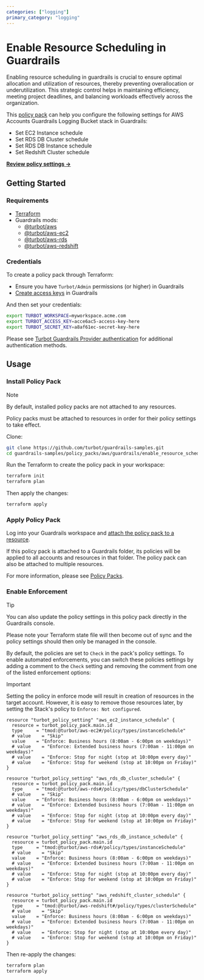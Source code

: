 ```yaml
---
categories: ["logging"]
primary_category: "logging"
---
```


# Enable Resource Scheduling in Guardrails

Enabling resource scheduling in guardrails is crucial to ensure optimal allocation and utilization of resources, thereby preventing overallocation or underutilization. This strategic control helps in maintaining efficiency, meeting project deadlines, and balancing workloads effectively across the organization.

This [policy pack](https://turbot.com/guardrails/docs/concepts/resources/smart-folders) can help you configure the following settings for AWS Accounts Guardrails Logging Bucket stack in Guardrails:

- Set EC2 Instance schedule
- Set RDS DB Cluster schedule
- Set RDS DB Instance schedule
- Set Redshift Cluster schedule

**[Review policy settings →](https://hub-guardrails-turbot-com-git-development-turbot.vercel.app/policy-packs/aws/guardrails/enable_resource_scheduling/settings)**

## Getting Started

### Requirements

- [Terraform](https://developer.hashicorp.com/terraform/install)
- Guardrails mods:
  - [@turbot/aws](https://hub-guardrails-turbot-com-git-development-turbot.vercel.app/aws/mods/aws)
  - [@turbot/aws-ec2](https://hub-guardrails-turbot-com-git-development-turbot.vercel.app/aws/mods/aws-ec2)
  - [@turbot/aws-rds](https://hub-guardrails-turbot-com-git-development-turbot.vercel.app/aws/mods/aws-rds)
  - [@turbot/aws-redshift](https://hub-guardrails-turbot-com-git-development-turbot.vercel.app/aws/mods/aws-redshift)

### Credentials

To create a policy pack through Terraform:

- Ensure you have `Turbot/Admin` permissions (or higher) in Guardrails
- [Create access keys](https://turbot.com/guardrails/docs/guides/iam/access-keys#generate-a-new-guardrails-api-access-key) in Guardrails

And then set your credentials:

```sh
export TURBOT_WORKSPACE=myworkspace.acme.com
export TURBOT_ACCESS_KEY=acce6ac5-access-key-here
export TURBOT_SECRET_KEY=a8af61ec-secret-key-here
```

Please see [Turbot Guardrails Provider authentication](https://registry.terraform.io/providers/turbot/turbot/latest/docs#authentication) for additional authentication methods.

## Usage

### Install Policy Pack

> [!NOTE]
> By default, installed policy packs are not attached to any resources.
>
> Policy packs must be attached to resources in order for their policy settings to take effect.

Clone:

```sh
git clone https://github.com/turbot/guardrails-samples.git
cd guardrails-samples/policy_packs/aws/guardrails/enable_resource_scheduling
```

Run the Terraform to create the policy pack in your workspace:

```sh
terraform init
terraform plan
```

Then apply the changes:

```sh
terraform apply
```

### Apply Policy Pack

Log into your Guardrails workspace and [attach the policy pack to a resource](https://turbot.com/guardrails/docs/guides/working-with-folders/smart#attach-a-smart-folder-to-a-resource).

If this policy pack is attached to a Guardrails folder, its policies will be applied to all accounts and resources in that folder. The policy pack can also be attached to multiple resources.

For more information, please see [Policy Packs](https://turbot.com/guardrails/docs/concepts/resources/smart-folders).

### Enable Enforcement

> [!TIP]
> You can also update the policy settings in this policy pack directly in the Guardrails console.
>
> Please note your Terraform state file will then become out of sync and the policy settings should then only be managed in the console.

By default, the policies are set to `Check` in the pack's policy settings. To enable automated enforcements, you can switch these policies settings by adding a comment to the `Check` setting and removing the comment from one of the listed enforcement options:

> [!IMPORTANT]
> Setting the policy in enforce mode will result in creation of resources in the target account. However, it is easy to remove those resources later, by setting the Stack's policy to `Enforce: Not configured`.

```hcl
resource "turbot_policy_setting" "aws_ec2_instance_schedule" {
  resource = turbot_policy_pack.main.id
  type     = "tmod:@turbot/aws-ec2#/policy/types/instanceSchedule"
  # value    = "Skip"
  value    = "Enforce: Business hours (8:00am - 6:00pm on weekdays)"
  # value    = "Enforce: Extended business hours (7:00am - 11:00pm on weekdays)"
  # value    = "Enforce: Stop for night (stop at 10:00pm every day)"
  # value    = "Enforce: Stop for weekend (stop at 10:00pm on Friday)"
}

resource "turbot_policy_setting" "aws_rds_db_cluster_schedule" {
  resource = turbot_policy_pack.main.id
  type     = "tmod:@turbot/aws-rds#/policy/types/dbClusterSchedule"
  # value    = "Skip"
  value    = "Enforce: Business hours (8:00am - 6:00pm on weekdays)"
  # value    = "Enforce: Extended business hours (7:00am - 11:00pm on weekdays)"
  # value    = "Enforce: Stop for night (stop at 10:00pm every day)"
  # value    = "Enforce: Stop for weekend (stop at 10:00pm on Friday)"
}

resource "turbot_policy_setting" "aws_rds_db_instance_schedule" {
  resource = turbot_policy_pack.main.id
  type     = "tmod:@turbot/aws-rds#/policy/types/instanceSchedule"
  # value    = "Skip"
  value    = "Enforce: Business hours (8:00am - 6:00pm on weekdays)"
  # value    = "Enforce: Extended business hours (7:00am - 11:00pm on weekdays)"
  # value    = "Enforce: Stop for night (stop at 10:00pm every day)"
  # value    = "Enforce: Stop for weekend (stop at 10:00pm on Friday)"
}

resource "turbot_policy_setting" "aws_redshift_cluster_schedule" {
  resource = turbot_policy_pack.main.id
  type     = "tmod:@turbot/aws-redshift#/policy/types/clusterSchedule"
  # value    = "Skip"
  value    = "Enforce: Business hours (8:00am - 6:00pm on weekdays)"
  # value    = "Enforce: Extended business hours (7:00am - 11:00pm on weekdays)"
  # value    = "Enforce: Stop for night (stop at 10:00pm every day)"
  # value    = "Enforce: Stop for weekend (stop at 10:00pm on Friday)"
}
```

Then re-apply the changes:

```sh
terraform plan
terraform apply
```
